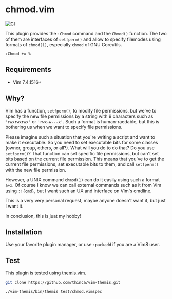 # chmod.vim

[![CI](https://github.com/a5ob7r/chmod.vim/actions/workflows/ci.yml/badge.svg)](https://github.com/a5ob7r/chmod.vim/actions/workflows/ci.yml)

This plugin provides the `:Chmod` command and the `Chmod()` function.
The two of them are interfaces of `setfperm()` and allow to specify filemodes using formats of `chmod(1)`, especially `chmod` of GNU Coreutils.

```vim
:Chmod +x %
```

## Requirements

- Vim 7.4.1516+

## Why?

Vim has a function, `setfperm()`, to modify file permissions, but we've to specify the new file permissions by a string with 9 characters such as `'rwxrwxrwx'` or `'rwx-w---x'`.
Such a format is human-raedable, but this is bothering us when we want to specify file permissions.

Please imagine such a situation that you're writing a script and want to make it executable.
So you need to set executable bits for some classes (owner, group, others, or all?).
What will you do to do that?
Do you use `setfperm()`?
That function can set specific file permissions, but can't set bits based on the current file permission.
This means that you've to get the current file permissions, set executable bits to them, and call `setfperm()` with the new file permission.

However, a UNIX command `chmod(1)` can do it easily using such a format `a+x`.
Of course I know we can call external commands such as it from Vim using `:!{cmd}`, but I want such an UX and interface on Vim's cmdline.

This is a very very personal request, maybe anyone doesn't want it, but just I want it.

In conclusion, this is juat my hobby!

## Installation

Use your favorite plugin manager, or use `:packadd` if you are a Vim8 user.

## Test

This plugin is tested using [themis.vim](https://github.com/thinca/vim-themis).

```sh
git clone https://github.com/thinca/vim-themis.git

./vim-themis/bin/themis test/chmod.vimspec
```
